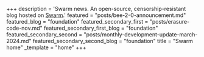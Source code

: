 +++
description = 'Swarm news. An open-source, censorship-resistant blog hosted on [Swarm](https://www.ethswarm.org/ "Swarm").'
featured = "posts/bee-2-0-announcement.md"
featured_blog = "foundation"
featured_secondary_first = "posts/erasure-code-nov.md"
featured_secondary_first_blog = "foundation"
featured_secondary_second = "posts/monthly-development-update-march-2024.md"
featured_secondary_second_blog = "foundation"
title = "Swarm home"
_template = "home"
+++
